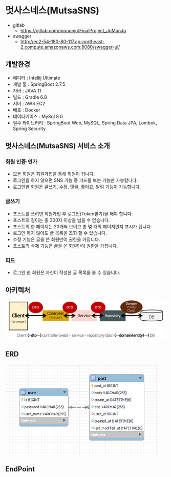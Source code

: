 # 멋사스네스(MutsaSNS)

- gitlab
    - https://gitlab.com/mooonju/FinalProject_JoMunJu
- swagger
    - http://ec2-54-180-80-117.ap-northeast-2.compute.amazonaws.com:8080/swagger-ui/

## 개발환경
- 에디터 : Intellij Ultimate
- 개발 툴 : SpringBoot 2.7.5
- 자바 : JAVA 11
- 빌드 : Gradle 6.8
- 서버 : AWS EC2
- 배포 : Docker
- 데이터베이스 : MySql 8.0
- 필수 라이브러리 : SpringBoot Web, MySQL, Spring Data JPA, Lombok, Spring Security


## 멋사스네스(MutsaSNS) 서비스 소개

### **회원 인증·인가**

- 모든 회원은 회원가입을 통해 회원이 됩니다.
- 로그인을 하지 않으면 SNS 기능 중 피드를 보는 기능만 가능합니다.
- 로그인한 회원은 글쓰기, 수정, 댓글, 좋아요, 알림 기능이 가능합니다.

### 글쓰기

- 포스트를 쓰려면 회원가입 후 로그인(Token받기)을 해야 합니다.
- 포스트의 길이는 총 300자 이상을 넘을 수 없습니다.
- 포스트의 한 페이지는 20개씩 보이고 총 몇 개의 페이지인지 표시가 됩니다.
- 로그인 하지 않아도 글 목록을 조회 할 수 있습니다.
- 수정 기능은 글을 쓴 회원만이 권한을 가집니다.
- 포스트의 삭제 기능은 글을 쓴 회원만이 권한을 가집니다.

### 피드

- 로그인 한 회원은 자신이 작성한 글 목록을 볼 수 있습니다.


## 아키텍처

![mutsasns_img1](/mutsasns_img1.png)

## ERD
![mutsasns_img2](/mutsasns_img2.png)

## EndPoint



